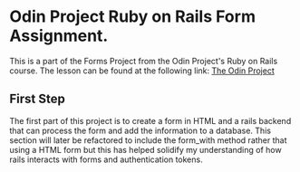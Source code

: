 # Odin Project Ruby on Rails Form Assignment.

This is a part of the Forms Project from the Odin Project's Ruby on Rails course.
The lesson can be found at the following link: [The Odin Project](https://www.theodinproject.com/lessons/ruby-on-rails-forms)

## First Step

The first part of this project is to create a form in HTML and a rails backend that can process the
form and add the information to a database. This section will later be refactored to include the
form_with method rather that using a HTML form but this has helped solidify my understanding
of how rails interacts with forms and authentication tokens.
